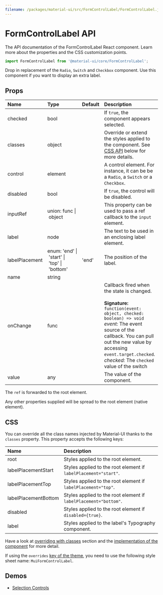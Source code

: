 ```yaml
---
filename: /packages/material-ui/src/FormControlLabel/FormControlLabel.js
---
```


<!--- This documentation is automatically generated, do not try to edit it. -->

# FormControlLabel API

<p class="description">The API documentation of the FormControlLabel React component. Learn more about the properties and the CSS customization points.</p>

```js
import FormControlLabel from '@material-ui/core/FormControlLabel';
```

Drop in replacement of the `Radio`, `Switch` and `Checkbox` component.
Use this component if you want to display an extra label.

## Props

| Name                                          | Type                                                                                                                                      | Default                                 | Description                                                                                                                                                                                                                                                                              |
| :-------------------------------------------- | :---------------------------------------------------------------------------------------------------------------------------------------- | :-------------------------------------- | :--------------------------------------------------------------------------------------------------------------------------------------------------------------------------------------------------------------------------------------------------------------------------------------- |
| <span class="prop-name">checked</span>        | <span class="prop-type">bool</span>                                                                                                       |                                         | If `true`, the component appears selected.                                                                                                                                                                                                                                               |
| <span class="prop-name">classes</span>        | <span class="prop-type">object</span>                                                                                                     |                                         | Override or extend the styles applied to the component. See [CSS API](#css) below for more details.                                                                                                                                                                                      |
| <span class="prop-name">control</span>        | <span class="prop-type">element</span>                                                                                                    |                                         | A control element. For instance, it can be be a `Radio`, a `Switch` or a `Checkbox`.                                                                                                                                                                                                     |
| <span class="prop-name">disabled</span>       | <span class="prop-type">bool</span>                                                                                                       |                                         | If `true`, the control will be disabled.                                                                                                                                                                                                                                                 |
| <span class="prop-name">inputRef</span>       | <span class="prop-type">union:&nbsp;func&nbsp;&#124;<br>&nbsp;object<br></span>                                                           |                                         | This property can be used to pass a ref callback to the `input` element.                                                                                                                                                                                                                 |
| <span class="prop-name">label</span>          | <span class="prop-type">node</span>                                                                                                       |                                         | The text to be used in an enclosing label element.                                                                                                                                                                                                                                       |
| <span class="prop-name">labelPlacement</span> | <span class="prop-type">enum:&nbsp;'end'&nbsp;&#124;<br>&nbsp;'start'&nbsp;&#124;<br>&nbsp;'top'&nbsp;&#124;<br>&nbsp;'bottom'<br></span> | <span class="prop-default">'end'</span> | The position of the label.                                                                                                                                                                                                                                                               |
| <span class="prop-name">name</span>           | <span class="prop-type">string</span>                                                                                                     |                                         |                                                                                                                                                                                                                                                                                          |
| <span class="prop-name">onChange</span>       | <span class="prop-type">func</span>                                                                                                       |                                         | Callback fired when the state is changed.<br><br>**Signature:**<br>`function(event: object, checked: boolean) => void`<br>_event:_ The event source of the callback. You can pull out the new value by accessing `event.target.checked`.<br>_checked:_ The `checked` value of the switch |
| <span class="prop-name">value</span>          | <span class="prop-type">any</span>                                                                                                        |                                         | The value of the component.                                                                                                                                                                                                                                                              |

The `ref` is forwarded to the root element.

Any other properties supplied will be spread to the root element (native element).

## CSS

You can override all the class names injected by Material-UI thanks to the `classes` property.
This property accepts the following keys:

| Name                                                | Description                                                      |
| :-------------------------------------------------- | :--------------------------------------------------------------- |
| <span class="prop-name">root</span>                 | Styles applied to the root element.                              |
| <span class="prop-name">labelPlacementStart</span>  | Styles applied to the root element if `labelPlacement="start"`.  |
| <span class="prop-name">labelPlacementTop</span>    | Styles applied to the root element if `labelPlacement="top"`.    |
| <span class="prop-name">labelPlacementBottom</span> | Styles applied to the root element if `labelPlacement="bottom"`. |
| <span class="prop-name">disabled</span>             | Styles applied to the root element if `disabled={true}`.         |
| <span class="prop-name">label</span>                | Styles applied to the label's Typography component.              |

Have a look at [overriding with classes](/customization/overrides/#overriding-with-classes) section
and the [implementation of the component](https://github.com/mui-org/material-ui/blob/next/packages/material-ui/src/FormControlLabel/FormControlLabel.js)
for more detail.

If using the `overrides` [key of the theme](/customization/themes/#css),
you need to use the following style sheet name: `MuiFormControlLabel`.

## Demos

- [Selection Controls](/demos/selection-controls/)
